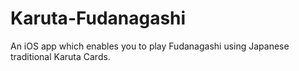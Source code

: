 # Karuta-Fudanagashi
An iOS app which enables you to play Fudanagashi using Japanese traditional Karuta Cards.
